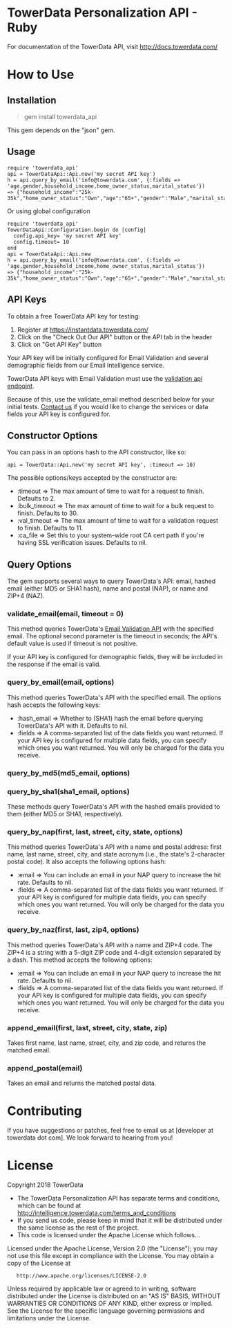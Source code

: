 TowerData Personalization API - Ruby
====================================

For documentation of the TowerData API, visit 
http://docs.towerdata.com/

How to Use
==========

Installation
------------
> gem install towerdata_api

This gem depends on the "json" gem.

Usage
-----
    require 'towerdata_api'
    api = TowerDataApi::Api.new('my secret API key')
    h = api.query_by_email('info@towerdata.com', {:fields => 'age,gender,household_income,home_owner_status,marital_status'})
    => {"household_income":"25k-35k","home_owner_status":"Own","age":"65+","gender":"Male","marital_status":"Married"}

Or using global configuration

    require 'towerdata_api'
    TowerDataApi::Configuration.begin do |config|
      config.api_key= 'my secret API key'
      config.timeout= 10 
    end
    api = TowerDataApi::Api.new
    h = api.query_by_email('info@towerdata.com', {:fields => 'age,gender,household_income,home_owner_status,marital_status'})
    => {"household_income":"25k-35k","home_owner_status":"Own","age":"65+","gender":"Male","marital_status":"Married"}

API Keys
--------

To obtain a free TowerData API key for testing:

1. Register at https://instantdata.towerdata.com/
2. Click on the "Check Out Our API" button or the API tab in the header
3. Click on "Get API Key" button

Your API key will be initially configured for Email Validation and several
demographic fields from our Email Intelligence service.

TowerData API keys with Email Validation must use the [validation
api endpoint](http://docs.towerdata.com/#validation-api-endpoint).

Because of this, use the validate_email method described below for
your initial tests. [Contact us](https://www.towerdata.com/contact-towerdata)
if you would like to change the services or data fields your API key
is configured for.

Constructor Options
-------------------
You can pass in an options hash to the API constructor, like so:

    api = TowerData::Api.new('my secret API key', :timeout => 10)

The possible options/keys accepted by the constructor are:

 - :timeout => The max amount of time to wait for a request to finish. Defaults to 2.
 - :bulk_timeout => The max amount of time to wait for a bulk request to finish. Defaults to 30.
 - :val_timeout => The max amount of time to wait for a validation request to finish. Defaults to 11.
 - :ca_file => Set this to your system-wide root CA cert path if you're having SSL verification issues. Defaults to nil.
 
Query Options
-------------
The gem supports several ways to query TowerData's API: email, hashed email (either MD5 or SHA1 hash), name and postal (NAP), or name and ZIP+4 (NAZ).

### validate_email(email, timeout = 0)

This method queries TowerData's [Email Validation API](http://docs.towerdata.com/#email-validation-introduction) with the specified email.
The optional second parameter is the timeout in seconds; the API's default value is used if timeout is not positive.

If your API key is configured for demographic fields, they will be included in the response if the email is valid.

### query_by_email(email, options)

This method queries TowerData's API with the specified email. The options hash accepts the following keys:

 - :hash_email    => Whether to (SHA1) hash the email before querying TowerData's API with it. Defaults to nil.
 - :fields        => A comma-separated list of the data fields you want returned. If your API key is configured for multiple data fields, you can specify which ones you want returned. You will only be charged for the data you receive.

### query_by_md5(md5_email, options)
### query_by_sha1(sha1_email, options)

These methods query TowerData's API with the hashed emails provided to them (either MD5 or SHA1, respectively). 

### query_by_nap(first, last, street, city, state, options)

This method queries TowerData's API with a name and postal address: first name, last name, street, city, and state acronym (i.e., the state's 2-character postal code). It also accepts the following options hash:

 - :email          => You can include an email in your NAP query to increase the hit rate. Defaults to nil.
 - :fields         => A comma-separated list of the data fields you want returned. If your API key is configured for multiple data fields, you can specify which ones you want returned. You will only be charged for the data you receive.

### query_by_naz(first, last, zip4, options)

This method queries TowerData's API with a name and ZIP+4 code. The ZIP+4 is a string with a 5-digit ZIP code and 4-digit extension separated by a dash. This method accepts the following options:

 - :email          => You can include an email in your NAP query to increase the hit rate. Defaults to nil.
 - :fields         => A comma-separated list of the data fields you want returned. If your API key is configured for multiple data fields, you can specify which ones you want returned. You will only be charged for the data you receive.

### append_email(first, last, street, city, state, zip)

Takes first name, last name, street, city, and zip code, and returns the matched email.

### append_postal(email)

Takes an email and returns the matched postal data.


Contributing
============
If you have suggestions or patches, feel free to email us at
[developer at towerdata dot com]. We look forward to hearing from you!

License
=======
Copyright 2018 TowerData

* The TowerData Personalization API has separate terms and conditions, which can
  be found at http://intelligence.towerdata.com/terms_and_conditions
* If you send us code, please keep in mind that it will be distributed under
  the same license as the rest of the project.
* This code is licensed under the Apache License which follows...

Licensed under the Apache License, Version 2.0 (the "License");
you may not use this file except in compliance with the License.
You may obtain a copy of the License at

       http://www.apache.org/licenses/LICENSE-2.0

Unless required by applicable law or agreed to in writing, software
distributed under the License is distributed on an "AS IS" BASIS,
WITHOUT WARRANTIES OR CONDITIONS OF ANY KIND, either express or implied.
See the License for the specific language governing permissions and
limitations under the License.

